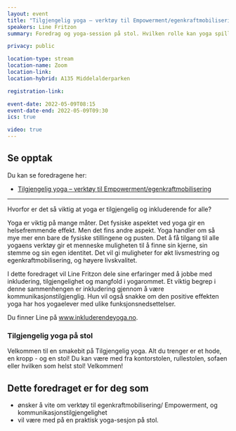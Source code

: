 ```yaml
---
layout: event
title: "Tilgjengelig yoga – verktøy til Empowerment/​egenkraftmobilisering"
speakers: Line Fritzon
summary: Foredrag og yoga-session på stol. Hvilken rolle kan yoga spille for inkludering?

privacy: public

location-type: stream
location-name: Zoom
location-link:  
location-hybrid: A135 Middelalderparken

registration-link:

event-date: 2022-05-09T08:15
event-date-end: 2022-05-09T09:30
ics: true

video: true
---
```

## Se opptak

Du kan se foredragene her:
- [Tilgjengelig yoga – verktøy til Empowerment/egenkraftmobilisering](https://www.youtube.com/watch?v=-41W99FBQ3c)
---
Hvorfor er det så viktig at yoga er tilgjengelig og inkluderende for alle?

Yoga er viktig på mange måter. Det fysiske aspektet ved yoga gir en helsefremmende effekt. Men det fins andre aspekt. Yoga handler om så mye mer enn bare de fysiske stillingene og pusten. Det å få tilgang til alle yogaens verktøy gir et menneske muligheten til å finne sin kjerne, sin stemme og sin egen identitet. Det vil gi muligheter for økt livsmestring og egenkraftmobilisering, og høyere livskvalitet.

I dette foredraget vil Line Fritzon dele sine erfaringer med å jobbe med inkludering, tilgjengelighet og mangfold i yogarommet. Et viktig begrep i denne sammenhengen er inkludering gjennom å være kommunikasjonstilgjenglig. Hun vil også snakke om den positive effekten yoga har hos yogaelever med ulike funksjonsnedsettelser. 

Du finner Line på www.inkluderendeyoga.no. 

### Tilgjengelig yoga på stol 
Velkommen til en smakebit på Tilgjengelig yoga. Alt du trenger er et hode, en kropp - og en stol! Du kan være med fra kontorstolen, rullestolen, sofaen eller hvilken som helst stol! Velkommen!

## Dette foredraget er for deg som
- ønsker å vite om verktøy til egenkraftmobilisering/ Empowerment, og kommunikasjonstilgjengelighet
- vil være med på en praktisk yoga-sesjon på stol.
